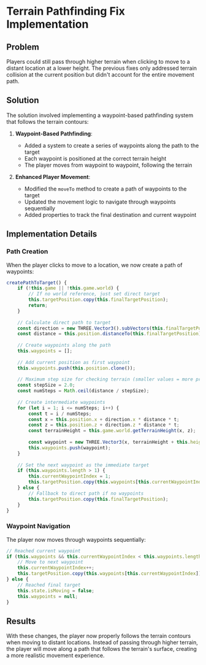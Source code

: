 # Terrain Pathfinding Fix Implementation

## Problem
Players could still pass through higher terrain when clicking to move to a distant location at a lower height. The previous fixes only addressed terrain collision at the current position but didn't account for the entire movement path.

## Solution
The solution involved implementing a waypoint-based pathfinding system that follows the terrain contours:

1. **Waypoint-Based Pathfinding**:
   - Added a system to create a series of waypoints along the path to the target
   - Each waypoint is positioned at the correct terrain height
   - The player moves from waypoint to waypoint, following the terrain

2. **Enhanced Player Movement**:
   - Modified the `moveTo` method to create a path of waypoints to the target
   - Updated the movement logic to navigate through waypoints sequentially
   - Added properties to track the final destination and current waypoint

## Implementation Details

### Path Creation
When the player clicks to move to a location, we now create a path of waypoints:

```javascript
createPathToTarget() {
    if (!this.game || !this.game.world) {
        // If no world reference, just set direct target
        this.targetPosition.copy(this.finalTargetPosition);
        return;
    }
    
    // Calculate direct path to target
    const direction = new THREE.Vector3().subVectors(this.finalTargetPosition, this.position).normalize();
    const distance = this.position.distanceTo(this.finalTargetPosition);
    
    // Create waypoints along the path
    this.waypoints = [];
    
    // Add current position as first waypoint
    this.waypoints.push(this.position.clone());
    
    // Maximum step size for checking terrain (smaller values = more precise but more expensive)
    const stepSize = 2.0;
    const numSteps = Math.ceil(distance / stepSize);
    
    // Create intermediate waypoints
    for (let i = 1; i <= numSteps; i++) {
        const t = i / numSteps;
        const x = this.position.x + direction.x * distance * t;
        const z = this.position.z + direction.z * distance * t;
        const terrainHeight = this.game.world.getTerrainHeight(x, z);
        
        const waypoint = new THREE.Vector3(x, terrainHeight + this.heightOffset, z);
        this.waypoints.push(waypoint);
    }
    
    // Set the next waypoint as the immediate target
    if (this.waypoints.length > 1) {
        this.currentWaypointIndex = 1;
        this.targetPosition.copy(this.waypoints[this.currentWaypointIndex]);
    } else {
        // Fallback to direct path if no waypoints
        this.targetPosition.copy(this.finalTargetPosition);
    }
}
```

### Waypoint Navigation
The player now moves through waypoints sequentially:

```javascript
// Reached current waypoint
if (this.waypoints && this.currentWaypointIndex < this.waypoints.length - 1) {
    // Move to next waypoint
    this.currentWaypointIndex++;
    this.targetPosition.copy(this.waypoints[this.currentWaypointIndex]);
} else {
    // Reached final target
    this.state.isMoving = false;
    this.waypoints = null;
}
```

## Results
With these changes, the player now properly follows the terrain contours when moving to distant locations. Instead of passing through higher terrain, the player will move along a path that follows the terrain's surface, creating a more realistic movement experience.